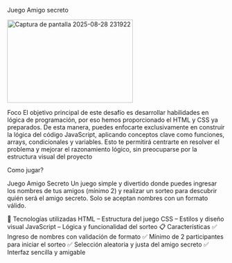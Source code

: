 Juego Amigo secreto



<img width="290" height="192" alt="Captura de pantalla 2025-08-28 231922" src="https://github.com/user-attachments/assets/3de45f68-0be8-4e66-b2e8-fb7d2e0b697f" />

Foco
El objetivo principal de este desafío es desarrollar habilidades en lógica de programación, por eso hemos proporcionado el HTML y CSS ya preparados. De esta manera, puedes enfocarte exclusivamente en construir la lógica del código JavaScript, aplicando conceptos clave como funciones, arrays, condicionales y variables. Esto te permitirá centrarte en resolver el problema y mejorar el razonamiento lógico, sin preocuparse por la estructura visual del proyecto



Como jugar?


Juego Amigo Secreto Un juego simple y divertido donde puedes ingresar los nombres de tus amigos (mínimo 2) y realizar un sorteo para descubrir quién será el amigo secreto. Solo se aceptan nombres con un formato válido.

🚀 Tecnologías utilizadas HTML – Estructura del juego CSS – Estilos y diseño visual JavaScript – Lógica y funcionalidad del sorteo 📋 Características ✅ Ingreso de nombres con validación de formato ✅ Mínimo de 2 participantes para iniciar el sorteo ✅ Selección aleatoria y justa del amigo secreto ✅ Interfaz sencilla y amigable
